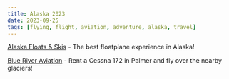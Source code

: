 ```yaml
---
title: Alaska 2023
date: 2023-09-25
tags: [flying, flight, aviation, adventure, alaska, travel]
---
```


<script>
    import FlickrPhotoset from '$lib/components/FlickrPhotoset.svelte'
    import AdventureMap from '$lib/components/AdventureMap.svelte'

    const tracks = [
        { 
            filename: 'alaska_20230807_paaq-paaq.kml',
            startLabel: 'Rental checkout',
            startIcon: 'flight'
        },
        { 
            filename: 'alaska_20230808_ak8-spink.kml',
            startLabel: 'Out to Spink Lake',
            startIcon: 'flight'
        },
        { 
            filename: 'alaska_20230808_spink-ak8.kml',
            startLabel: 'Spink Lake to AK8',
            startIcon: 'flight'
        },
        { 
            filename: 'alaska_20230810_knik-with-jeremy.kml',
            startLabel: 'Glaciers with Jeremy',
            startIcon: 'flight'
        },
        { 
            filename: 'alaska_20230811_ak8-chalatna.kml',
            startLabel: 'Out to Chalatna Lake',
            startIcon: 'flight'
        },
        { 
            filename: 'alaska_20230811_chalatna-camera-recovery.kml',
            startLabel: 'Camera recovery',
            startIcon: 'flight'
        },
        { 
            filename: 'alaska_20230811_chalatna-ak8.kml',
            startLabel: 'Chalatna Lake to AK8',
            startIcon: 'flight'
        },
        { 
            filename: 'alaska_20230809_fishing.gpx',
            startLabel: 'Fishing in Beverly Lake',
            startIcon: 'boat'
        },
        { 
            filename: 'alaska_20230811_fishing.gpx',
            startLabel: 'Fishing in Beverly Lake',
            startIcon: 'boat'
        },
    ]

    const points = [
        {
            label: "Mom's Cabin",
            lat: 61.615759768335884, 
            lng: -149.57266027404367,
        },
        {
            label: "Springer Stables",
            lat: 61.57177169203703,
            lng: -149.09123842818076
        },
        {
            label: "Colony Glacier",
            lat: 61.239444400000004,
            lng: -148.5075,
            type: "photo",
        },
        {
            label: "Knik Glacier",
            lng: -148.2986111,
            lat: 61.3675,
            type: "photo",
        },
        {
            label: "Matanuska Glacier",
            lng: -147.5811111,
            lat: 61.6558333,
            type: "photo",
        },
        {
            label: "Talkeetna Alaska Teleport",
            lat: 62.332909734155294, 
            lng: -150.03225988465874,
            type: "photo",
        },
        {
            label: "Chalatna Lake",
            lat: 62.48202743797692,
            lng: -151.46020107597855,
            type: "photo",
        },
        {
            label: "Spink Lake",
            lat: 62.78023623893523,
            lng: -150.24019525635345,
            type: "photo",
        }
    ]

    const sectionals = ['anc']
</script>

<AdventureMap tracks={tracks} points={points} sectionals={sectionals} />

[Alaska Floats & Skis](https://alaskafloats.com/) - The best floatplane experience in Alaska!

[Blue River Aviation](https://www.blueriveraviation.com/) - Rent a Cessna 172 in Palmer and fly over the nearby glaciers!

<FlickrPhotoset photoset_id="72177720310368251" />
